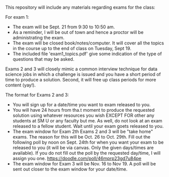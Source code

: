 This repository will include any materials regarding exams for the class:

For exam 1: 
* The exam will be Sept. 21 from 9:30 to 10:50 am.  
* As a reminder, I will be out of town and hence a proctor will be administrating the exam. 
* The exam will be closed book/notes/computer. It will cover all the topics in the course up to the end of class on Tuesday, Sept 19. 
* The included file 'exam1_topics.pdf' give some indication
of the type of questions that may be asked.


Exams 2 and 3 will closely mimic a common interview technique for data science jobs in which a challenge is issued and you have a short period of time to produce a solution.  Second, it will free up class periods for more content (yay!).

The format for Exams 2 and 3:

* You will sign up for a date/time you want to exam released to you.  
* You will have 24 hours from tha.t moment to produce the requested solution using whatever resources you wish EXCEPT FOR other any students at SM U or any faculty but me.  As well, do not look at an exam released to a fellow student.  Wait until your exam goets released to you.  
* The exam window for Exam 2th Exams 2 and 3 will be "take home" exams. The reason for this  will be Oct. 26 to Oct. 29th. Fill out the following poll by noon on Sept. 24th for when you want your exam to be released to you (it will be via canvas.  Only the given days/times are available).  If you do not fill out the poll by the requested day/time, I will assign you one.
https://doodle.com/poll/46mprp23gd7u84pe
* The exam window for Exam 3 will be Nov. 16 to Nov 19.  A poll will be sent out closer to the exam window for your date/time.